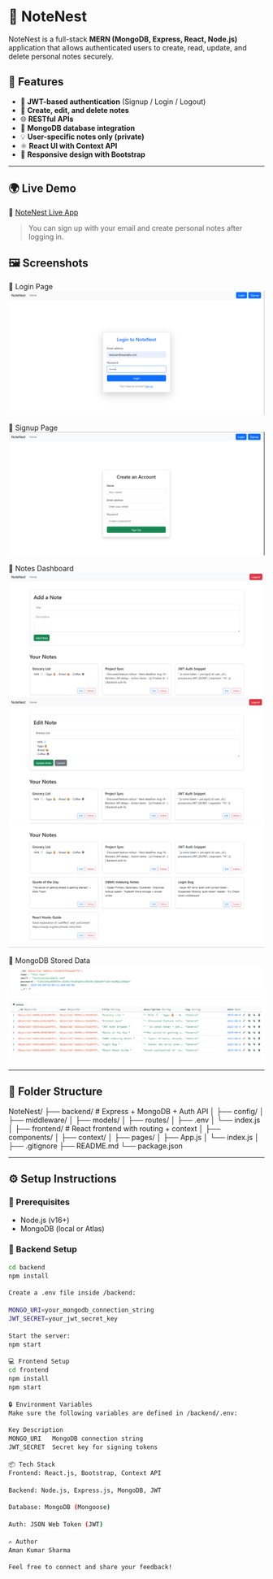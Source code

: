 # 📝 NoteNest

NoteNest is a full-stack **MERN (MongoDB, Express, React, Node.js)** application that allows authenticated users to create, read, update, and delete personal notes securely.

## 🚀 Features

- 🔐 **JWT-based authentication** (Signup / Login / Logout)
- 📝 **Create, edit, and delete notes**
- 🌐 **RESTful APIs**
- 💾 **MongoDB database integration**
- 💡 **User-specific notes only (private)**
- ⚛️ **React UI with Context API**
- 📱 **Responsive design with Bootstrap**

---

## 🌍 Live Demo

🔗 [NoteNest Live App](https://notenest-notebook.netlify.app/login)

> You can sign up with your email and create personal notes after logging in.
 
## 🖼️ Screenshots

📌 Login Page 
![Login Screenshot](public/screenshorts/login.png)

📌 Signup Page
![Signup Screenshot](public/screenshorts/signup.png)

📌 Notes Dashboard
![Dashboard Screenshot](public/screenshorts/addnote.png)
![Dashboard Screenshot](public/screenshorts/editnote.png)
![Dashboard Screenshot](public/screenshorts/notes.png)

📌 MongoDB Stored Data
![Data Screenshot](public/screenshorts/mongodbuser.png)
![Data Screenshot](public/screenshorts/mongodbnotes.png)

---

## 📁 Folder Structure

NoteNest/
├── backend/ # Express + MongoDB + Auth API
│ ├── config/
│ ├── middleware/
│ ├── models/
│ ├── routes/
│ ├── .env
│ └── index.js
│
├── frontend/ # React frontend with routing + context
│ ├── components/
│ ├── context/
│ ├── pages/
│ ├── App.js
│ └── index.js
│
├── .gitignore
├── README.md
└── package.json


---

## ⚙️ Setup Instructions

### 📌 Prerequisites

- Node.js (v16+)
- MongoDB (local or Atlas)

### 🔧 Backend Setup

```bash
cd backend
npm install

Create a .env file inside /backend:

MONGO_URI=your_mongodb_connection_string
JWT_SECRET=your_jwt_secret_key

Start the server:
npm start

💻 Frontend Setup
cd frontend
npm install
npm start

🔒 Environment Variables
Make sure the following variables are defined in /backend/.env:

Key	Description
MONGO_URI	MongoDB connection string
JWT_SECRET	Secret key for signing tokens

📦 Tech Stack
Frontend: React.js, Bootstrap, Context API

Backend: Node.js, Express.js, MongoDB, JWT

Database: MongoDB (Mongoose)

Auth: JSON Web Token (JWT)

✍️ Author
Aman Kumar Sharma

Feel free to connect and share your feedback!



